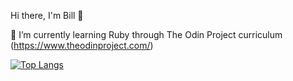 Hi there, I'm Bill 👋

🌱 I’m currently learning Ruby through The Odin Project curriculum (https://www.theodinproject.com/) 

[![Top Langs](https://github-readme-stats.vercel.app/api/top-langs/?username=BillC424&layout=compact)](https://github.com/BillC424)

